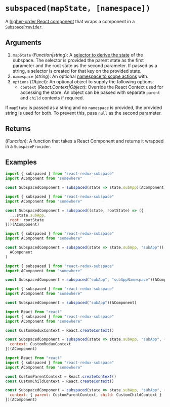 # `subspaced(mapState, [namespace])`

A [higher-order React component](https://facebook.github.io/react/docs/higher-order-components.html) that wraps a component in a [`SubspaceProvider`](/packages/react-redux-subspace/docs/api/SubspaceProvider.md).

## Arguments

1. `mapState` (_Function|string_): A [selector to derive the state](/docs/basics/CreatingSubspaces.md) of the subspace. The selector is provided the parent state as the first parameter and the root state as the second parameter. If passed as a string, a selector is created for that key on the provided state.
2. `namespace` (_string_): An optional [namespace to scope actions](/docs/basics/Namespacing.md) with.
3. `options` (_Object_): An optional object to supply the following options:
   - `context` (_React.Context|Object_): Override the React Context used for accessing the store. An object can be passed with separate `parent` and `child` contexts if required.

If `mapState` is passed as a string and no `namespace` is provided, the provided string is used for both. To prevent this, pass `null` as the second parameter.

## Returns

(_Function_): A function that takes a React Component and returns it wrapped in a `SubspaceProvider`.

## Examples

```javascript
import { subspaced } from "react-redux-subspace"
import AComponent from "somewhere"

const SubspacedComponent = subspaced(state => state.subApp)(AComponent)
```

```javascript
import { subspaced } from "react-redux-subspace"
import AComponent from "somewhere"

const SubspacedComponent = subspaced((state, rootState) => ({
  ...state.subApp,
  root: rootState
}))(AComponent)
```

```javascript
import { subspaced } from "react-redux-subspace"
import AComponent from "somewhere"

const SubspacedComponent = subspaced(state => state.subApp, "subApp")(
  AComponent
)
```

```javascript
import { subspaced } from "react-redux-subspace"
import AComponent from "somewhere"

const SubspacedComponent = subspaced("subApp", "subAppNamespace")(AComponent)
```

```javascript
import { subspaced } from "react-redux-subspace"
import AComponent from "somewhere"

const SubspacedComponent = subspaced("subApp")(AComponent)
```

```javascript
import React from "react"
import { subspaced } from "react-redux-subspace"
import AComponent from "somewhere"

const CustomReduxContext = React.createContext()

const SubspacedComponent = subspaced(state => state.subApp, "subApp", {
  context: CustomReduxContext
})(AComponent)
```

```javascript
import React from "react"
import { subspaced } from "react-redux-subspace"
import AComponent from "somewhere"

const CustomParentContext = React.createContext()
const CustomChildContext = React.createContext()

const SubspacedComponent = subspaced(state => state.subApp, "subApp", {
  context: { parent: CustomParentContext, child: CustomChildContext }
})(AComponent)
```
